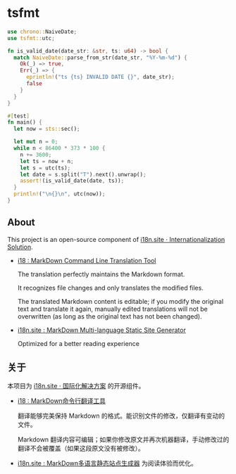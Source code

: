 # tsfmt

```rust
use chrono::NaiveDate;
use tsfmt::utc;

fn is_valid_date(date_str: &str, ts: u64) -> bool {
  match NaiveDate::parse_from_str(date_str, "%Y-%m-%d") {
    Ok(_) => true,
    Err(_) => {
      eprintln!("ts {ts} INVALID DATE {}", date_str);
      false
    }
  }
}

#[test]
fn main() {
  let now = sts::sec();

  let mut n = 0;
  while n < 86400 * 373 * 100 {
    n += 3600;
    let ts = now + n;
    let s = utc(ts);
    let date = s.split("T").next().unwrap();
    assert!(is_valid_date(date, ts));
  }
  println!("\n{}\n", utc(now));
}
```

## About

This project is an open-source component of [i18n.site ⋅ Internationalization Solution](https://i18n.site).

* [i18 : MarkDown Command Line Translation Tool](https://i18n.site/i18)

  The translation perfectly maintains the Markdown format.

  It recognizes file changes and only translates the modified files.

  The translated Markdown content is editable; if you modify the original text and translate it again, manually edited translations will not be overwritten (as long as the original text has not been changed).

* [i18n.site : MarkDown Multi-language Static Site Generator](https://i18n.site/i18n.site)

  Optimized for a better reading experience

## 关于

本项目为 [i18n.site ⋅ 国际化解决方案](https://i18n.site) 的开源组件。

* [i18 :  MarkDown命令行翻译工具](https://i18n.site/i18)

  翻译能够完美保持 Markdown 的格式。能识别文件的修改，仅翻译有变动的文件。

  Markdown 翻译内容可编辑；如果你修改原文并再次机器翻译，手动修改过的翻译不会被覆盖（如果这段原文没有被修改）。

* [i18n.site : MarkDown多语言静态站点生成器](https://i18n.site/i18n.site) 为阅读体验而优化。
